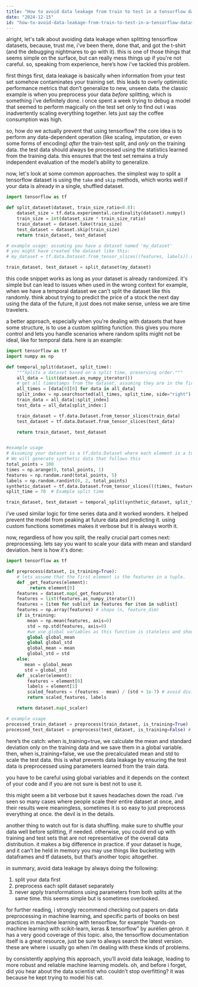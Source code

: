 ```yaml
---
title: "How to avoid data leakage from train to test in a tensorflow dataset or splitting an tensorflow dataset into train and test without data leakage?"
date: "2024-12-15"
id: "how-to-avoid-data-leakage-from-train-to-test-in-a-tensorflow-dataset-or-splitting-an-tensorflow-dataset-into-train-and-test-without-data-leakage"
---
```


alright, let's talk about avoiding data leakage when splitting tensorflow datasets, because, trust me, i've been there, done that, and got the t-shirt (and the debugging nightmares to go with it). this is one of those things that seems simple on the surface, but can really mess things up if you're not careful. so, speaking from experience, here’s how i've tackled this problem.

first things first, data leakage is basically when information from your test set somehow contaminates your training set. this leads to overly optimistic performance metrics that don’t generalize to new, unseen data. the classic example is when you preprocess your data *before* splitting, which is something i’ve definitely done. i once spent a week trying to debug a model that seemed to perform magically on the test set only to find out i was inadvertently scaling everything together. lets just say the coffee consumption was high.

so, how do we actually prevent that using tensorflow? the core idea is to perform any data-dependent operation (like scaling, imputation, or even some forms of encoding) *after* the train-test split, and *only* on the training data. the test data should always be processed using the statistics learned from the training data. this ensures that the test set remains a truly independent evaluation of the model’s ability to generalize.

now, let's look at some common approaches. the simplest way to split a tensorflow dataset is using the `take` and `skip` methods, which works well if your data is already in a single, shuffled dataset.

```python
import tensorflow as tf

def split_dataset(dataset, train_size_ratio=0.8):
    dataset_size = tf.data.experimental.cardinality(dataset).numpy()
    train_size = int(dataset_size * train_size_ratio)
    train_dataset = dataset.take(train_size)
    test_dataset = dataset.skip(train_size)
    return train_dataset, test_dataset

# example usage: assuming you have a dataset named 'my_dataset'
# you might have created the dataset like this:
# my_dataset = tf.data.Dataset.from_tensor_slices((features, labels)).shuffle(buffer_size)

train_dataset, test_dataset = split_dataset(my_dataset)
```

this code snippet works as long as your dataset is already randomized. it's simple but can lead to issues when used in the wrong context for example, when we have a temporal dataset we can't split the dataset like this randomly. think about trying to predict the price of a stock the next day using the data of the future, it just does not make sense, unless we are time travelers.

a better approach, especially when you're dealing with datasets that have some structure, is to use a custom splitting function. this gives you more control and lets you handle scenarios where random splits might not be ideal, like for temporal data. here is an example:

```python
import tensorflow as tf
import numpy as np

def temporal_split(dataset, split_time):
    """Splits a dataset based on a split time, preserving order."""
    all_data = list(dataset.as_numpy_iterator())
    # get all timestamps from the dataset, assuming they are in the first index
    all_times = [data[0][0] for data in all_data]
    split_index = np.searchsorted(all_times, split_time, side="right")
    train_data = all_data[:split_index]
    test_data = all_data[split_index:]

    train_dataset = tf.data.Dataset.from_tensor_slices(train_data)
    test_dataset = tf.data.Dataset.from_tensor_slices(test_data)

    return train_dataset, test_dataset


#example usage
# Assuming your dataset is a tf.data.Dataset where each element is a tuple: (timestamp, features, labels)
# We will generate synthetic data that follows this
total_points = 100
times = np.arange(0, total_points, 1)
features = np.random.rand(total_points, 5)
labels = np.random.randint(0, 2, total_points)
synthetic_dataset = tf.data.Dataset.from_tensor_slices(((times, features), labels))
split_time = 70  # Example split time

train_dataset, test_dataset = temporal_split(synthetic_dataset, split_time)

```

i’ve used similar logic for time series data and it worked wonders. it helped prevent the model from peaking at future data and predicting it. using custom functions sometimes makes it verbose but it is always worth it.

now, regardless of how you split, the really crucial part comes next: preprocessing. lets say you want to scale your data with mean and standard deviation. here is how it's done:

```python
import tensorflow as tf

def preprocess(dataset, is_training=True):
    # lets assume that the first element is the features in a tuple.
    def _get_features(element):
         return element[0]
    features = dataset.map(_get_features)
    features = list(features.as_numpy_iterator())
    features = [item for sublist in features for item in sublist]
    features = np.array(features) # shape (n, feature_dim)
    if is_training:
        mean = np.mean(features, axis=0)
        std = np.std(features, axis=0)
        #we use global variables as this function is stateless and should work on each element of the dataset
        global global_mean
        global global_std
        global_mean = mean
        global_std = std
    else:
       mean = global_mean
       std = global_std
    def _scaler(element):
        features = element[0]
        labels = element[1]
        scaled_features = (features - mean) / (std + 1e-7) # avoid division by zero
        return scaled_features, labels

    return dataset.map(_scaler)

# example usage
processed_train_dataset = preprocess(train_dataset, is_training=True)
processed_test_dataset = preprocess(test_dataset, is_training=False) # using global vars now
```

here’s the catch: when is_training=true, we calculate the mean and standard deviation only on the training data and we save them in a global variable. then, when is_training=false, we use the precalculated mean and std to scale the test data. this is what prevents data leakage by ensuring the test data is preprocessed using parameters learned from the train data.

you have to be careful using global variables and it depends on the context of your code and if you are not sure is best not to use it.

this might seem a bit verbose but it saves headaches down the road. i’ve seen so many cases where people scale their entire dataset at once, and their results were meaningless, sometimes it is so easy to just preprocess everything at once. the devil is in the details.

another thing to watch out for is data shuffling. make sure to shuffle your data well before splitting, if needed. otherwise, you could end up with training and test sets that are not representative of the overall data distribution. it makes a big difference in practice. if your dataset is huge, and it can’t be held in memory you may use things like bucketing with dataframes and tf datasets, but that’s another topic altogether.

in summary, avoid data leakage by always doing the following:
1. split your data first
2. preprocess each split dataset separately
3. never apply transformations using parameters from both splits at the same time.
this seems simple but is sometimes overlooked.

for further reading, i strongly recommend checking out papers on data preprocessing in machine learning, and specific parts of books on best practices in machine learning with tensorflow, for example “hands-on machine learning with scikit-learn, keras & tensorflow” by aurélien géron. it has a very good coverage of this topic. also, the tensorflow documentation itself is a great resource, just be sure to always search the latest version. these are where i usually go when i’m dealing with these kinds of problems.

by consistently applying this approach, you’ll avoid data leakage, leading to more robust and reliable machine learning models. oh, and before i forget, did you hear about the data scientist who couldn’t stop overfitting? it was because he kept trying to model his cat.
